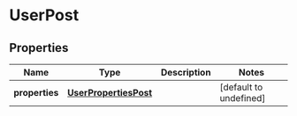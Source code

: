 # UserPost

## Properties
| Name | Type | Description | Notes |
| ------------ | ------------- | ------------- | ------------- |
| **properties** | [**UserPropertiesPost**](UserPropertiesPost.md) |  | [default to undefined] |


